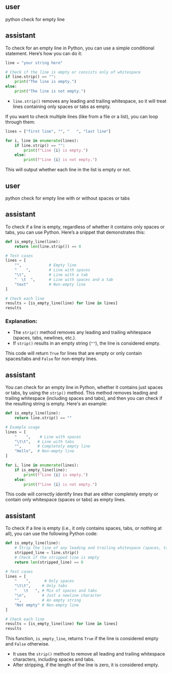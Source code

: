 ## user
python check for empty line
## assistant

To check for an empty line in Python, you can use a simple conditional statement. Here’s how you can do it:

```python
line = "your string here"

# Check if the line is empty or consists only of whitespace
if line.strip() == "":
    print("The line is empty.")
else:
    print("The line is not empty.")
```

- `line.strip()` removes any leading and trailing whitespace, so it will treat lines containing only spaces or tabs as empty.

If you want to check multiple lines (like from a file or a list), you can loop through them:

```python
lines = ["first line", "", "   ", "last line"]

for i, line in enumerate(lines):
    if line.strip() == "":
        print(f"Line {i} is empty.")
    else:
        print(f"Line {i} is not empty.")
```

This will output whether each line in the list is empty or not.
## user
python check for empty line with or without spaces or tabs

## assistant

To check if a line is empty, regardless of whether it contains only spaces or tabs, you can use Python. Here’s a snippet that demonstrates this:

```python
def is_empty_line(line):
    return len(line.strip()) == 0

# Test cases
lines = [
    "",            # Empty line
    "    ",        # Line with spaces
    "\t",          # Line with a tab
    "  \t  ",      # Line with spaces and a tab
    "text"         # Non-empty line
]

# Check each line
results = [is_empty_line(line) for line in lines]
results
```

### Explanation:
- The `strip()` method removes any leading and trailing whitespace (spaces, tabs, newlines, etc.).
- If `strip()` results in an empty string (`""`), the line is considered empty.

This code will return `True` for lines that are empty or only contain spaces/tabs and `False` for non-empty lines.
## assistant

You can check for an empty line in Python, whether it contains just spaces or tabs, by using the `strip()` method. This method removes leading and trailing whitespace (including spaces and tabs), and then you can check if the resulting string is empty. Here's an example:

```python
def is_empty_line(line):
    return line.strip() == ""

# Example usage
lines = [
    "    ",    # Line with spaces
    "\t\t",   # Line with tabs
    "",       # Completely empty line
    "Hello",  # Non-empty line
]

for i, line in enumerate(lines):
    if is_empty_line(line):
        print(f"Line {i} is empty.")
    else:
        print(f"Line {i} is not empty.")
```

This code will correctly identify lines that are either completely empty or contain only whitespace (spaces or tabs) as empty lines.
## assistant

To check if a line is empty (i.e., it only contains spaces, tabs, or nothing at all), you can use the following Python code:

```python
def is_empty_line(line):
    # Strip the line of any leading and trailing whitespace (spaces, tabs, etc.)
    stripped_line = line.strip()
    # Check if the stripped line is empty
    return len(stripped_line) == 0

# Test cases
lines = [
    "    ",      # Only spaces
    "\t\t",     # Only tabs
    "   \t   ", # Mix of spaces and tabs
    "\n",       # Just a newline character
    "",         # An empty string
    "Not empty" # Non-empty line
]

# Check each line
results = [is_empty_line(line) for line in lines]
results
```

This function, `is_empty_line`, returns `True` if the line is considered empty and `False` otherwise. 

- It uses the `strip()` method to remove all leading and trailing whitespace characters, including spaces and tabs.
- After stripping, if the length of the line is zero, it is considered empty.